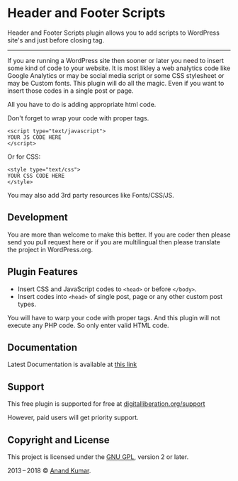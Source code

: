 # Header and Footer Scripts

Header and Footer Scripts plugin allows you to add scripts to WordPress site's <head> and just before closing <body> tag.

---

If you are running a WordPress site then sooner or later you need to insert some kind of code to your website. It is most likley a web analytics code like Google Analytics or may be social media script or some CSS stylesheet or may be Custom fonts. This plugin will do all the magic. Even if you want to insert those codes in a single post or page.

All you have to do is adding appropriate html code.

Don't forget to wrap your code with proper tags.

	<script type="text/javascript">
	YOUR JS CODE HERE
	</script>

Or for CSS:

	<style type="text/css">
	YOUR CSS CODE HERE
	</style>

You may also add 3rd party resources like Fonts/CSS/JS.

## Development
You are more than welcome to make this better. If you are coder then please send you pull request here or if you are multilingual then please translate the project in WordPress.org.

## Plugin Features
* Insert CSS and JavaScript codes to `<head>` or before `</body>`.
* Insert codes into `<head>` of single post, page or any other custom post types.

You will have to warp your code with proper tags. And this plugin will not execute any PHP code. So only enter valid HTML code.

## Documentation
Latest Documentation is available at [this link](http://digitalliberation.org/docs/header-and-footer-scripts)

## Support
This free plugin is supported for free at [digitalliberation.org/support](http://digitalliberation.org/support)

However, paid users will get priority support.

## Copyright and License

This project is licensed under the [GNU GPL](http://www.gnu.org/licenses/old-licenses/gpl-2.0.html), version 2 or later.

2013&thinsp;&ndash;&thinsp;2018 &copy; [Anand Kumar](http://anandkumar.net).
